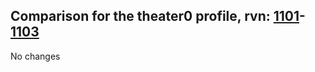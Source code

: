 ## Comparison for the theater0 profile, rvn: [1101](https://github.com/PRO100KatYT/FortniteProfileRevisions/tree/main/profiles/theater0/1101%20theater0.json)-[1103](https://github.com/PRO100KatYT/FortniteProfileRevisions/tree/main/profiles/theater0/1103%20theater0.json)

No changes
